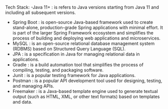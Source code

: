 Tech Stack:
-Java 11+       : is refers to Java versions starting from Java 11 and including all subsequent versions.
- Spring Boot   : is open-source Java-based framework used to create stand-alone, production-grade Spring applications with minimal effort. 
		              It is part of the larger Spring Framework ecosystem and simplifies the process of building and deploying web applications and microservices.
- MySQL		      : is an open-source relational database management system (RDBMS) based on Structured Query Language (SQL). 	
- JPA		        : is a specification in Java for managing relational data in applications.
- Gradle	      : is a build automation tool that simplifies the process of compiling, testing, and packaging software. 
- Junit		      : is a popular testing framework for Java applications. 
- Postman	      : is a popular API development tool used for designing, testing, and managing APIs.
- Freemaker	    : is a Java-based template engine used to generate textual output (such as HTML, XML, or other text formats) based on templates and data.

